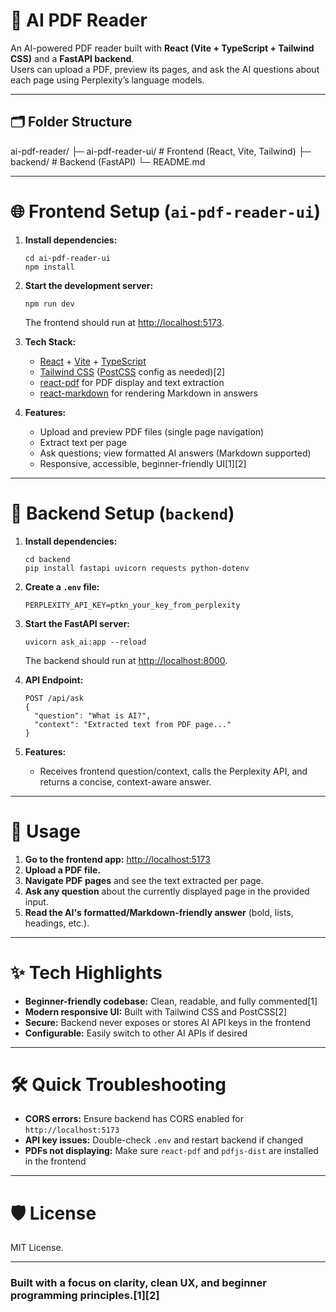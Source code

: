 # 🧠 AI PDF Reader

An AI-powered PDF reader built with **React (Vite + TypeScript + Tailwind CSS)** and a **FastAPI backend**.  
Users can upload a PDF, preview its pages, and ask the AI questions about each page using Perplexity’s language models.

---

## 🗂️ Folder Structure

ai-pdf-reader/
├─ ai-pdf-reader-ui/ # Frontend (React, Vite, Tailwind)
├─ backend/ # Backend (FastAPI)
└─ README.md


---

# 🌐 Frontend Setup (`ai-pdf-reader-ui`)

1. **Install dependencies:**

    ```
    cd ai-pdf-reader-ui
    npm install
    ```

2. **Start the development server:**

    ```
    npm run dev
    ```
    The frontend should run at [http://localhost:5173](http://localhost:5173).

3. **Tech Stack:**
    - [React](https://react.dev/) + [Vite](https://vitejs.dev/) + [TypeScript](https://www.typescriptlang.org/)
    - [Tailwind CSS](https://tailwindcss.com/) ([PostCSS](https://postcss.org/) config as needed)[2]
    - [react-pdf](https://github.com/wojtekmaj/react-pdf) for PDF display and text extraction
    - [react-markdown](https://github.com/remarkjs/react-markdown) for rendering Markdown in answers

4. **Features:**
    - Upload and preview PDF files (single page navigation)
    - Extract text per page
    - Ask questions; view formatted AI answers (Markdown supported)
    - Responsive, accessible, beginner-friendly UI[1][2]

---

# 🧠 Backend Setup (`backend`)

1. **Install dependencies:**

    ```
    cd backend
    pip install fastapi uvicorn requests python-dotenv
    ```

2. **Create a `.env` file:**

    ```
    PERPLEXITY_API_KEY=ptkn_your_key_from_perplexity
    ```

3. **Start the FastAPI server:**

    ```
    uvicorn ask_ai:app --reload
    ```
    The backend should run at [http://localhost:8000](http://localhost:8000).

4. **API Endpoint:**

    ```
    POST /api/ask
    {
      "question": "What is AI?",
      "context": "Extracted text from PDF page..."
    }
    ```

5. **Features:**
    - Receives frontend question/context, calls the Perplexity API, and returns a concise, context-aware answer.

---

# 💬 Usage

1. **Go to the frontend app:** [http://localhost:5173](http://localhost:5173)
2. **Upload a PDF file.**
3. **Navigate PDF pages** and see the text extracted per page.
4. **Ask any question** about the currently displayed page in the provided input.
5. **Read the AI's formatted/Markdown-friendly answer** (bold, lists, headings, etc.).

---

# ✨ Tech Highlights

- **Beginner-friendly codebase:** Clean, readable, and fully commented[1]
- **Modern responsive UI:** Built with Tailwind CSS and PostCSS[2]
- **Secure:** Backend never exposes or stores AI API keys in the frontend
- **Configurable:** Easily switch to other AI APIs if desired

---

# 🛠️ Quick Troubleshooting

- **CORS errors:** Ensure backend has CORS enabled for `http://localhost:5173`
- **API key issues:** Double-check `.env` and restart backend if changed
- **PDFs not displaying:** Make sure `react-pdf` and `pdfjs-dist` are installed in the frontend

---

# 🛡️ License

MIT License.

---

### Built with a focus on clarity, clean UX, and beginner programming principles.[1][2]
